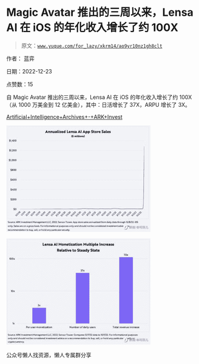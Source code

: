 # Magic Avatar 推出的三周以来，Lensa AI 在 iOS 的年化收入增长了约 100X

> 原文：[`www.yuque.com/for_lazy/xkrm14/ao9yr10nz1gh8clt`](https://www.yuque.com/for_lazy/xkrm14/ao9yr10nz1gh8clt)

作者： 蓝弈

日期：2022-12-23

点赞数：15

自 Magic Avatar 推出的三周以来，Lensa AI 在 iOS 的年化收入增长了约 100X（从 1000 万美金到 12 亿美金），其中：日活增长了 37X，ARPU 增长了 3X。

[Artificial+Intelligence+Archives+-+ARK+Invest](https://ark-invest.com/search-tags/artificial-intelligence/)

![](img/f6163c9eca5ef1657d5821f9fc517bfa.png)

![](img/d59fcb93c7719ff8aba8b011b13ef4cc.png)

公众号懒人找资源，懒人专属群分享

